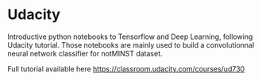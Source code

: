 # Udacity
Introductive python notebooks to Tensorflow and Deep Learning, following Udacity tutorial.
Those notebooks are mainly used to build a convolutionnal neural network classifier for notMINST dataset.

Full tutorial available here https://classroom.udacity.com/courses/ud730
